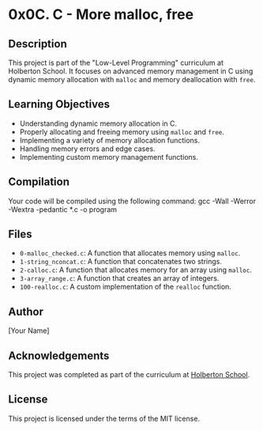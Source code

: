 # 0x0C. C - More malloc, free

## Description
This project is part of the "Low-Level Programming" curriculum at Holberton School. It focuses on advanced memory management in C using dynamic memory allocation with `malloc` and memory deallocation with `free`.

## Learning Objectives
- Understanding dynamic memory allocation in C.
- Properly allocating and freeing memory using `malloc` and `free`.
- Implementing a variety of memory allocation functions.
- Handling memory errors and edge cases.
- Implementing custom memory management functions.

## Compilation
Your code will be compiled using the following command:
gcc -Wall -Werror -Wextra -pedantic *.c -o program


## Files
- `0-malloc_checked.c`: A function that allocates memory using `malloc`.
- `1-string_nconcat.c`: A function that concatenates two strings.
- `2-calloc.c`: A function that allocates memory for an array using `malloc`.
- `3-array_range.c`: A function that creates an array of integers.
- `100-realloc.c`: A custom implementation of the `realloc` function.

## Author
[Your Name]

## Acknowledgements
This project was completed as part of the curriculum at [Holberton School](https://www.holbertonschool.com/).

## License
This project is licensed under the terms of the MIT license.

